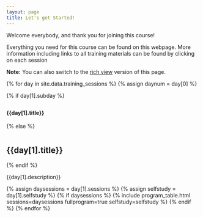 ```yaml
---
layout: page
title: Let's get Started!
---
```


Welcome everybody, and thank you for joining this course!

Everything you need for this course can be found on this webpage. More information including
links to all training materials can be found by clicking on each session

**Note:** You can also switch to the [rich view]({{site.baseurl}}/workshop) version of this page.

{% for day in site.data.training_sessions %}
 {% assign daynum = day[0] %}

 {% if day[1].subday %}
 <h4 class="daystart" style="margin-top:2em;"> {{day[1].title}} </h4>
 {% else %}
 <h2 class="daystart" style="margin-top:2em;"> {{day[1].title}} </h2>
 {% endif %}
 <p> {{day[1].description}} </p>

  {% assign daysessions = day[1].sessions %}
  {% assign selfstudy = day[1].selfstudy %}
  {% if daysessions %}
   {% include program_table.html sessions=daysessions fullprogram=true selfstudy=selfstudy %}
  {% endif %}
{% endfor %} <!-- end schedule -->
